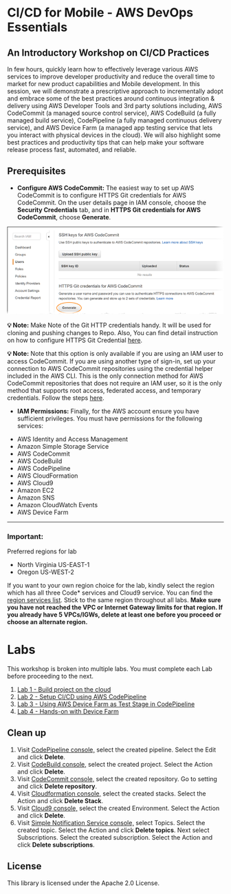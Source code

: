 # CI/CD for Mobile - AWS DevOps Essentials

## An Introductory Workshop on CI/CD Practices

In few hours, quickly learn how to effectively leverage various AWS services to improve developer productivity and reduce the overall time to market for new product capabilities and Mobile development. In this session, we will demonstrate a prescriptive approach to incrementally adopt and embrace some of the best practices around continuous integration & delivery using AWS Developer Tools and 3rd party solutions including, AWS CodeCommit (a managed source control service), AWS CodeBuild (a fully managed build service), CodePipeline (a fully managed continuous delivery service), and AWS Device Farm (a managed app testing service that lets you interact with physical devices in the cloud). We will also highlight some best practices and productivity tips that can help make your software release process fast, automated, and reliable.

## Prerequisites

* **Configure AWS CodeCommit:** The easiest way to set up AWS CodeCommit is to configure HTTPS Git credentials for AWS CodeCommit. On the user details page in IAM console, choose the **Security Credentials** tab, and in **HTTPS Git credentials for AWS CodeCommit**, choose **Generate**.

![HTTPS Git Credential](./img/codecommit-iam-gc1.png)

**💡 Note:** Make Note of the Git HTTP credentials handy. It will be used for cloning and pushing changes to Repo. Also, You can find detail instruction on how to configure HTTPS Git Credential [here](https://docs.aws.amazon.com/codecommit/latest/userguide/setting-up-gc.html).

  **💡 Note:** Note that this option is only available if you are using an IAM user to access CodeCommit. If you are using another type of sign-in, set up your connection to AWS CodeCommit repositories using the credential helper included in the AWS CLI. This is the only connection method for AWS CodeCommit repositories that does not require an IAM user, so it is the only method that supports root access, federated access, and temporary credentials. Follow the steps [here](https://docs.aws.amazon.com/codecommit/latest/userguide/setting-up-https-unixes.html#setting-up-https-unixes-credential-helper).

* **IAM Permissions:** Finally, for the AWS account ensure you have sufficient privileges. You must have permissions for the following services:

- AWS Identity and Access Management
- Amazon Simple Storage Service
- AWS CodeCommit
- AWS CodeBuild
- AWS CodePipeline
- AWS CloudFormation
- AWS Cloud9
- Amazon EC2
- Amazon SNS
- Amazon CloudWatch Events
- AWS Device Farm

***

### **Important:**
Preferred regions for lab
- North Virginia US-EAST-1
- Oregon US-WEST-2

If you want to your own region choice for the lab, kindly select the region which has all three Code* services and Cloud9 service. You can find the [region services list](https://aws.amazon.com/about-aws/global-infrastructure/regional-product-services/). Stick to the same region throughout all labs. 
**Make sure you have not reached the VPC or Internet Gateway limits for that region. If you already have 5 VPCs/IGWs, delete at least one before you proceed or choose an alternate region.** 

# Labs
This workshop is broken into multiple labs. You must complete each Lab before proceeding to the next.

1. [Lab 1 - Build project on the cloud](1_Lab1.md) 
2. [Lab 2 - Setup CI/CD using AWS CodePipeline](2_Lab2.md)
3. [Lab 3 - Using AWS Device Farm as Test Stage in CodePipeline](3_Lab3.md)
4. [Lab 4 - Hands-on with Device Farm](4_Lab4.md)



## Clean up

1. Visit [CodePipeline console,](https://console.aws.amazon.com/codepipeline/home) select the created pipeline. Select the Edit and click **Delete**.
2. Visit [CodeBuild console,](https://console.aws.amazon.com/codebuild/home) select the created project. Select the Action and click **Delete**.
3. Visit [CodeCommit console,](https://console.aws.amazon.com/codecommit/home) select the created repository. Go to setting and click **Delete repository**.
4. Visit [Cloudformation console,](https://console.aws.amazon.com/cloudformation/home) select the created stacks. Select the Action and click **Delete Stack**.
5. Visit [Cloud9 console,](https://console.aws.amazon.com/cloud9/home) select the created Environment. Select the Action and click **Delete**.
6. Visit [Simple Notification Service console,](https://console.aws.amazon.com/sns/home) select Topics. Select the created topic.  Select the Action and click **Delete topics**. Next select Subscriptions. Select the created subscription. Select the Action and click **Delete subscriptions**.

## License

This library is licensed under the Apache 2.0 License. 
